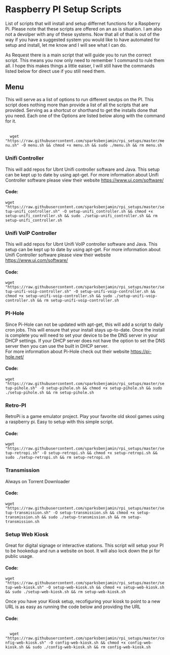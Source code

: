 <h1>Raspberry PI Setup Scripts</h1>

List of scripts that will install and setup differnet functions for a Raspberry Pi.  Please note that these scripts are offered on an as is situation.  I am also not a devolper with any of these systems.  Now that all of that is out of the way if you have a suggested system you would like to have automated for setup and install, let me know and I will see what I can do. 

As Request there is a main script that will guide you to run the correct script.  This means you now only need to remember <bold>1 command to rule them all</bold>.  I hope this makes things a little eaiser, I will still have the commands listed below for direct use if you still need them. 
<h2>Menu</h2>
<p>
  This will serve as a list of options to run different seutps on the PI.  This script does nothing more than provide a list of all the scripts that are provided.  Serving as a shortcut or shorthand to get the installs done that you need.  Each one of the Options are listed below along with the command for it.
</p>
<h4><code></h4>
  wget "https://raw.githubusercontent.com/sparksbenjamin/rpi_setups/master/menu.sh" -O menu.sh && chmod +x menu.sh && sudo ./menu.sh && rm menu.sh 
</code>

<h3>Unifi Controller</h3>
  <p>This will add repos for Ubnt Unifi controller software and Java.  This setup can be kept up to date by using apt-get.  For more information about Unifi Controller software please view their website <a href='https://www.ui.com/software/' target='_blank'>https://www.ui.com/software/</a>
  </p>
  
  <p>
  <h4>Code:</h4>
  <code>wget "https://raw.githubusercontent.com/sparksbenjamin/rpi_setups/master/setup-unifi_controller.sh" -O setup-unifi_controller.sh && chmod +x setup-unifi_controller.sh && sudo ./setup-unifi_controller.sh && rm setup-unifi_controller.sh</code>
  </p>

<h3>Unifi VoIP Controller</h3>
  <p>This will add repos for Ubnt Unifi VoIP controller software and Java.  This setup can be kept up to date by using apt-get.  For more information about Unifi Controller software please view their website <a href='https://www.ui.com/software/' target='_blank'>https://www.ui.com/software/</a>
  </p>
  
  <p>
  <h4>Code:</h4>
  <code>wget "https://raw.githubusercontent.com/sparksbenjamin/rpi_setups/master/setup-unifi-voip-controller.sh" -O setup-unifi-voip-controller.sh && chmod +x setup-unifi-voip-controller.sh && sudo ./setup-unifi-voip-controller.sh && rm setup-unifi-voip-controller.sh</code>
  </p>

<h3>PI-Hole</h3>
<p>
    Since Pi-Hole can not be updated with apt-get, this will add a script to daily cron jobs.  This will ensure that your install stays up-to-date. Once the install is complete you will need to set your device to be the DNS server in your DHCP settings.  If your DHCP server does not have the option to set the DNS server then you can use the built in DHCP server.
 <br />
  For more information about Pi-Hole check out their website <a href='https://pi-hole.net/' target='_blank'>https://pi-hole.net/</a>
</p>
<h4>Code:</h4><code>wget "https://raw.githubusercontent.com/sparksbenjamin/rpi_setups/master/setup-pihole.sh" -O setup-pihole.sh && chmod +x setup-pihole.sh && sudo ./setup-pihole.sh && rm setup-pihole.sh</code>

<h3>Retro-PI</h3>
<p>
  RetroPi is a game emulator project.  Play your favorite old skool games using a raspberry pi. Easy to setup with this simple script. 
</p>
<h4>Code:</h4>
<code>wget "https://raw.githubusercontent.com/sparksbenjamin/rpi_setups/master/setup-retropi.sh" -O setup-retropi.sh && chmod +x setup-retropi.sh && sudo ./setup-retropi.sh && rm setup-retropi.sh
</code>
<h3>Transmission</h3>
<p>
  Always on Torrent Downloader
</p>
<h4>Code:</h4>
<code>wget "https://raw.githubusercontent.com/sparksbenjamin/rpi_setups/master/setup-transmission.sh" -O setup-transmission.sh && chmod +x setup-transmission.sh && sudo ./setup-transmission.sh && rm setup-transmission.sh
</code>
<h3>Setup Web Kiosk</h3>
<p>
   Great for digital signage or interactive stations.  This script will setup your PI to be hookedup and run a website on boot.  It will also lock down the pi for public usage.
</p>
<h4>Code:</h4>
<code>wget "https://raw.githubusercontent.com/sparksbenjamin/rpi_setups/master/setup-web-kiosk.sh" -O setup-web-kiosk.sh && chmod +x setup-web-kiosk.sh && sudo ./setup-web-kiosk.sh && rm setup-web-kiosk.sh
</code>
<p>Once you have your Kiosk setup, recofiguring your kiosk to point to a new URL is as easy as running the code below and providing the URL</p>
<h4>Code:</h4>
<code>
  wget "https://raw.githubusercontent.com/sparksbenjamin/rpi_setups/master/config-web-kiosk.sh" -O config-web-kiosk.sh && chmod +x config-web-kiosk.sh && sudo ./config-web-kiosk.sh && rm config-web-kiosk.sh

</code>
